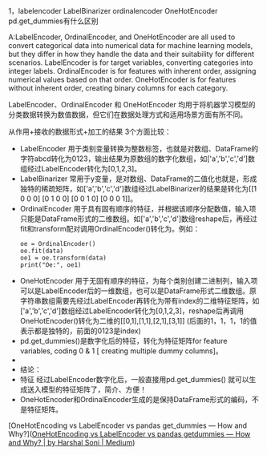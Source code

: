 1，labelencoder  LabelBinarizer ordinalencoder OneHotEncoder  pd.get_dummies有什么区别

A:LabelEncoder, OrdinalEncoder, and OneHotEncoder are all used to convert categorical data into numerical data for machine learning models, but they differ in how they handle the data and their suitability for different scenarios. LabelEncoder is for target variables, converting categories into integer labels. OrdinalEncoder is for features with inherent order, assigning numerical values based on that order. OneHotEncoder is for features without inherent order, creating binary columns for each category.

LabelEncoder、OrdinalEncoder 和 OneHotEncoder 均用于将机器学习模型的分类数据转换为数值数据，但它们在数据处理方式和适用场景方面有所不同。

从作用+接收的数据形式+加工的结果 3个方面比较：

- LabelEncoder 用于类别变量转换为整数标签，也就是对数组、DataFrame的字符abcd转化为0123，输出结果为原数组的数字化数组，如['a','b','c','d']数组经过LabelEncoder转化为[0,1,2,3]。
- LabelBinarizer 常用于y变量，是对数组、DataFrame的二值化也就是，形成独特的稀疏矩阵，如['a','b','c','d']数组经过LabelBinarizer的结果是转化为[[1 0 0 0]
  [0 1 0 0]
  [0 0 1 0]
  [0 0 0 1]]。
- OrdinalEncoder 用于具有固有顺序的特征，并根据该顺序分配数值，输入项只能是DataFrame形式的二维数组。如['a','b','c','d']数组reshape后，再经过fit和transform配对调用OrdinalEncoder()转化为。例如：
  ```pyt
  oe = OrdinalEncoder()
  oe.fit(data)
  oe1 = oe.transform(data)
  print("Oe:", oe1)
  ```
- OneHotEncoder 用于无固有顺序的特征，为每个类别创建二进制列，输入项可以是LabelEncoder后的一维数组，也可以是DataFrame形式二维数组。原字符串数组需要先经过LabelEncoder再转化为带有index的二维特征矩阵，如['a','b','c','d']数组经过LabelEncoder转化为[0,1,2,3]，reshape后再调用OneHotEncoder()转化为二维的[[0,1],[1,1],[2,1],[3,1]] (后面的1，1，1，1的值表示都是独特的，前面的0123是index)
- pd.get\_dummies()是数字化后的特征，转化为特征矩阵for feature variables, coding 0 & 1 [ creating multiple dummy columns]。
-
- 结论：
- 特征  经过LabelEncoder数字化后，一般直接用pd.get\_dummies() 就可以生成送入模型的特征矩阵了，简介、方便！
- OneHotEncoder和OrdinalEncoder生成的是保持DataFrame形式的编码，不是特征矩阵。

[OneHotEncoding vs LabelEncoder vs pandas get_dummies — How and Why?]([OneHotEncoding vs LabelEncoder vs pandas getdummies — How and Why? | by Harshal Soni | Medium](https://harshal-soni.medium.com/onehotencoding-vs-labelencoder-vs-pandas-get-dummies-how-and-why-b190dff7a86f))
